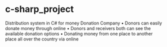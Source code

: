 # c-sharp_project
Distribution system in C# for money Donation Company
•	Donors can easily donate money through online
•	Donors and receivers both can see the available donation options
•	Donating money from one place to another place all over the country via online

